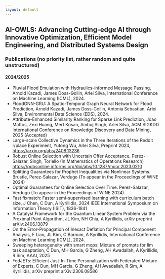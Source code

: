 ```yaml
---
layout: default
---
```


## AI-OWLS: Advancing Cutting-edge AI through Innovative Optimization, Efficient Model Engineering, and Distributed Systems Design

### Publications (no priority list, rather random and quite unstructured)

#### 2024/2025

+ Pluvial Flood Emulation with Hydraulics-informed Message Passing, Arnold Kazadi, James Doss-Gollin, Arlei Silva, International Conference on Machine Learning (ICML), 2024.
+ FloodGNN-GRU: A Spatio-Temporal Graph Neural Network for Flood Prediction, Arnold Kazadi, James Doss-Gollin, Antonia Sebastian, Arlei Silva, Environmental Data Science (EDS), 2024.
+ Attribute-Enhanced Similarity Ranking for Sparse Link Prediction, Joao Mattos, Zexi Huang, Mert Kosan, Ambuj Singh, Arlei Silva, ACM SIGKDD International Conference on Knowledge Discovery and Data Mining, 2025 (Accepted)
+ Large-scale Collective Dynamics in the Three Iterations of the Reddit r/place Experiment, Yutong Wu, Arlei Silva, Preprint 2024, https://arxiv.org/abs/2408.13236
+ Robust Online Selection with Uncertain Offer Acceptance. Perez-Salazar, Singh, Toriello (In Mathematics of Operations Research) https://pubsonline.informs.org/doi/abs/10.1287/moor.2023.0210
+ Splitting Guarantees for Prophet Inequalities via Nonlinear Systems. Brustle, Perez-Salazar, Verdugo (To appear in the Proceedings of WINE 2024)
+ Optimal Guarantees for Online Selection Over Time. Perez-Salazar, Verdugo (To appear in the Proceedings of WINE 2024).
+ Fast fixmatch: Faster semi-supervised learning with curriculum batch size, J Chen, C Dun, A Kyrillidis, 2024 IEEE International Symposium on Information Theory (ISIT), 1836-1841
+ A Catalyst Framework for the Quantum Linear System Problem via the Proximal Point Algorithm, JL Kim, NH Chia, A Kyrillidis, arXiv preprint arXiv:2406.13879
+ On the Error-Propagation of Inexact Deflation for Principal Component Analysis, F Liao, JL Kim, C Barnum, A Kyrillidis, International Conference on Machine Learning (ICML), 2024.
+ Sweeping heterogeneity with smart mops: Mixture of prompts for llm task adaptation, C Dun, MH Garcia, G Zheng, AH Awadallah, A Kyrillidis, R Sim, ΑΑΑΙ, 2025
+ FedJETs: Efficient Just-In-Time Personalization with Federated Mixture of Experts, C Dun, MH Garcia, G Zheng, AH Awadallah, R Sim, A Kyrillidis, arXiv preprint arXiv:2306.08586
